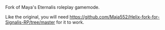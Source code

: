 Fork of Maya's Eternalis roleplay gamemode.

Like the original, you will need https://github.com/Maja552/Helix-fork-for-Signalis-RP/tree/master for it to work.
